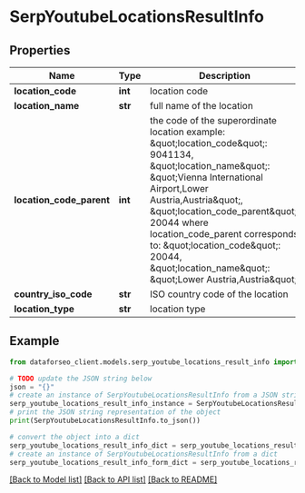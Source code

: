 # SerpYoutubeLocationsResultInfo


## Properties

Name | Type | Description | Notes
------------ | ------------- | ------------- | -------------
**location_code** | **int** | location code | [optional] 
**location_name** | **str** | full name of the location | [optional] 
**location_code_parent** | **int** | the code of the superordinate location example: \&quot;location_code\&quot;: 9041134, \&quot;location_name\&quot;: \&quot;Vienna International Airport,Lower Austria,Austria\&quot;, \&quot;location_code_parent\&quot;: 20044 where location_code_parent corresponds to: \&quot;location_code\&quot;: 20044, \&quot;location_name\&quot;: \&quot;Lower Austria,Austria\&quot; | [optional] 
**country_iso_code** | **str** | ISO country code of the location | [optional] 
**location_type** | **str** | location type | [optional] 

## Example

```python
from dataforseo_client.models.serp_youtube_locations_result_info import SerpYoutubeLocationsResultInfo

# TODO update the JSON string below
json = "{}"
# create an instance of SerpYoutubeLocationsResultInfo from a JSON string
serp_youtube_locations_result_info_instance = SerpYoutubeLocationsResultInfo.from_json(json)
# print the JSON string representation of the object
print(SerpYoutubeLocationsResultInfo.to_json())

# convert the object into a dict
serp_youtube_locations_result_info_dict = serp_youtube_locations_result_info_instance.to_dict()
# create an instance of SerpYoutubeLocationsResultInfo from a dict
serp_youtube_locations_result_info_form_dict = serp_youtube_locations_result_info.from_dict(serp_youtube_locations_result_info_dict)
```
[[Back to Model list]](../README.md#documentation-for-models) [[Back to API list]](../README.md#documentation-for-api-endpoints) [[Back to README]](../README.md)



